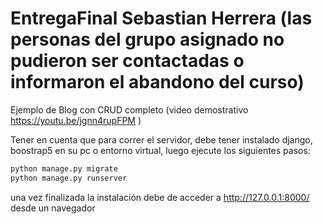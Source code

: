 # EntregaFinal Sebastian Herrera (las personas del grupo asignado no pudieron ser contactadas o informaron el abandono del curso)

Ejemplo de Blog con CRUD completo (video demostrativo https://youtu.be/jgnn4rupFPM )

Tener en cuenta que para correr el servidor, debe tener instalado django, boostrap5 en su pc o entorno virtual, luego ejecute los siguientes pasos:

```bash
python manage.py migrate
python manage.py runserver
```

una vez finalizada la instalación debe de acceder a http://127.0.0.1:8000/ desde un navegador
